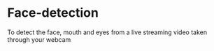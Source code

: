 # Face-detection
To detect the face, mouth and eyes from a live streaming video taken through your webcam
